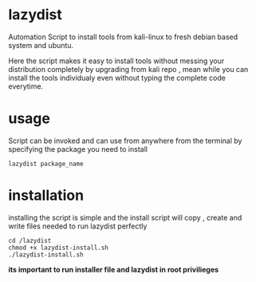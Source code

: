 # lazydist

Automation Script to install tools from kali-linux to fresh debian based system and ubuntu.

Here the script makes it easy to install tools without messing your distribution completely by upgrading from kali repo , mean while you can
install the tools individualy even without typing the complete code everytime.

# usage

Script can be invoked and can use from anywhere from the terminal by specifying the package you need to install

```
lazydist package_name
```

# installation

installing the script is simple and the install script will copy , create and write files needed to run lazydist perfectly

```
cd /lazydist
chmod +x lazydist-install.sh
./lazydist-install.sh
```

**its important to run installer file and lazydist in root privilieges**
